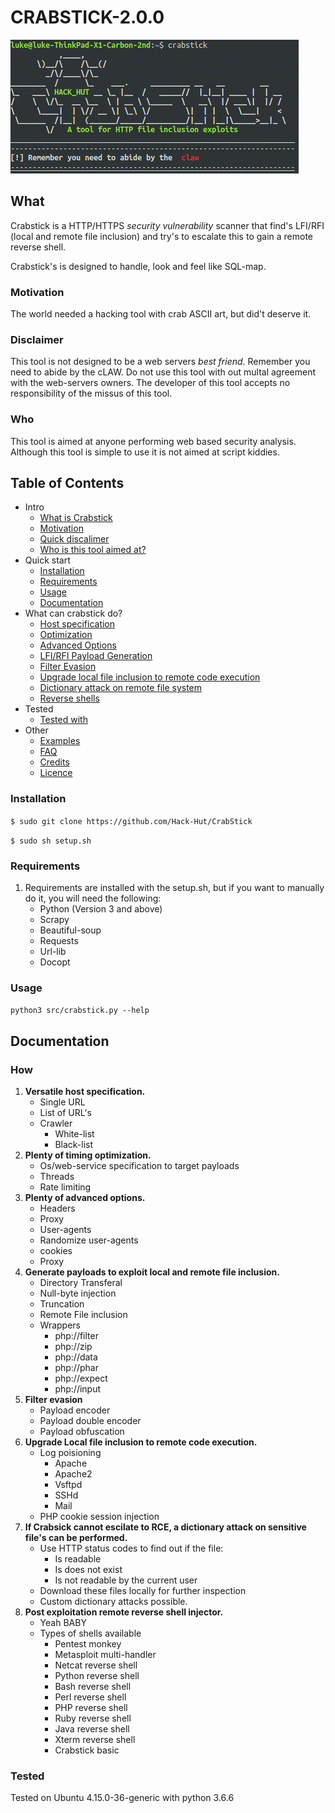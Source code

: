 # CRABSTICK-2.0.0

![](temp/Header.gif)

## What

Crabstick is a HTTP/HTTPS _security vulnerability_ scanner that find's LFI/RFI (local and remote file inclusion) and try's to escalate this to gain a remote reverse shell.


Crabstick's is designed to handle, look and feel like SQL-map.

### Motivation

The world needed a hacking tool with crab ASCII art, but did't deserve it.  

### Disclaimer 

This tool is not designed to be a web servers _best friend_. Remember you need to abide by the cLAW. Do not use this tool with out multal agreement with the web-servers owners. The developer of this tool accepts no responsibility of the missus of this tool. 

### Who

This tool is aimed at anyone performing web based security analysis. Although this tool is simple to use it is not aimed at script kiddies. 

## Table of Contents
- Intro
    - [What is Crabstick](#What)
    - [Motivation](#Motivation)
    - [Quick discalimer](#Disclaimer)
    - [Who is this tool aimed at?](#Who?)
- Quick start
    - [Installation](#Installation)
    - [Requirements](#Requirements)
    - [Usage](#Usage)
    - [Documentation](#Documentation)
- What can crabstick do?
    - [Host specification](#How)
    - [Optimization](#How)
    - [Advanced Options](#How)
    - [LFI/RFI Payload Generation](#How)
    - [Filter Evasion](#How)
    - [Upgrade local file inclusion to remote code execution](#How)
    - [Dictionary attack on remote file system](#How)
    - [Reverse shells](#How)
- Tested
    - [Tested with](#Tested)
- Other 
    - [Examples](#Examples)
    - [FAQ](#FAQ)
    - [Credits](#Credits)
    - [Licence](#Licence)
    
### Installation 

`$ sudo git clone https://github.com/Hack-Hut/CrabStick`

`$ sudo sh setup.sh`

### Requirements 
1. Requirements are installed with the setup.sh, but if you want to manually do it, you will need the following:
    * Python (Version 3 and above)
    * Scrapy 
    * Beautiful-soup
    * Requests
    * Url-lib
    * Docopt

### Usage 
`python3 src/crabstick.py --help`

## Documentation


### How 

1. **Versatile host specification.** 
    * Single URL
    * List of URL's 
    * Crawler
        * White-list
        * Black-list
2. **Plenty of timing optimization.**
    * Os/web-service  specification to target payloads 
    * Threads
    * Rate limiting 
3. **Plenty of advanced options.**
    * Headers 
    * Proxy
    * User-agents 
    * Randomize user-agents 
    * cookies 
    * Proxy 
4. **Generate payloads to exploit local and remote file inclusion.**
    * Directory Transferal
    * Null-byte injection
    * Truncation
    * Remote File inclusion
    * Wrappers
        * php://filter 
        * php://zip 
        * php://data 
        * php://phar 
        * php://expect 
        * php://input     
5. **Filter evasion**
    * Payload encoder
    * Payload double encoder
    * Payload obfuscation 
6. **Upgrade Local file inclusion to remote code execution.** 
    * Log poisioning 
        * Apache
        * Apache2
        * Vsftpd
        * SSHd
        * Mail
    * PHP cookie session injection 
7. **If Crabsick cannot escilate to RCE, a dictionary attack on sensitive file's can be performed.**
    * Use HTTP status codes to find out if the file:
        * Is readable
        * Is does not exist 
        * Is not readable by the current user 
    * Download these files locally for further inspection 
    * Custom dictionary attacks possible.  
8. **Post exploitation remote reverse shell injector.** 
    * Yeah BABY 
    * Types of shells available
        * Pentest monkey
        * Metasploit multi-handler 
        * Netcat reverse shell
        * Python reverse shell 
        * Bash reverse shell
        * Perl reverse shell 
        * PHP reverse shell 
        * Ruby reverse shell 
        * Java reverse shell 
        * Xterm reverse shell 
        * Crabstick basic 
 
 ### Tested 
 Tested on Ubuntu 4.15.0-36-generic with python 3.6.6